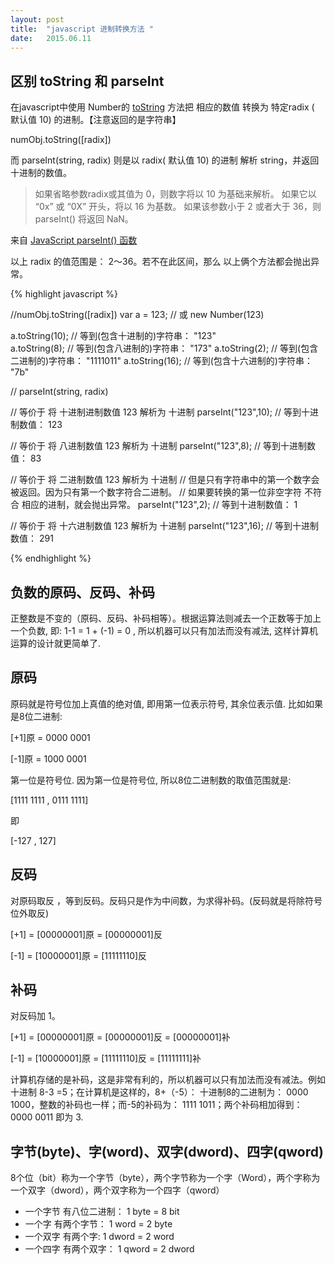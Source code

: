 ```yaml
---
layout: post
title:  "javascript 进制转换方法 "
date:   2015.06.11
---
```


## 区别 toString 和 parseInt

在javascript中使用 Number的 [toString](https://developer.mozilla.org/en-US/docs/Web/JavaScript/Reference/Global_Objects/Number/toString) 方法把 相应的数值 转换为 特定radix ( 默认值 10) 的进制。【注意返回的是字符串】

numObj.toString([radix]) 

而 parseInt(string, radix) 则是以 radix( 默认值 10) 的进制 解析 string，并返回 十进制的数值。

> 如果省略参数radix或其值为 0，则数字将以 10 为基础来解析。
> 如果它以 “0x” 或 “0X” 开头，将以 16 为基数。
> 如果该参数小于 2 或者大于 36，则 parseInt() 将返回 NaN。

来自 [JavaScript parseInt() 函数](http://www.w3school.com.cn/jsref/jsref_parseInt.asp)

以上 radix 的值范围是： 2～36。若不在此区间，那么 以上俩个方法都会抛出异常。

{% highlight javascript %}

//numObj.toString([radix]) 
var a = 123; // 或 new Number(123)

a.toString(10);  // 等到(包含十进制的)字符串： "123"  
a.toString(8);   // 等到(包含八进制的)字符串： "173"
a.toString(2);   // 等到(包含二进制的)字符串： "1111011"
a.toString(16);  // 等到(包含十六进制的)字符串： "7b"

// parseInt(string, radix)

// 等价于 将 十进制进制数值 123 解析为 十进制
parseInt("123",10); // 等到十进制数值： 123

// 等价于 将 八进制数值 123 解析为 十进制
parseInt("123",8);  // 等到十进制数值： 83

// 等价于 将 二进制数值 123 解析为 十进制
// 但是只有字符串中的第一个数字会被返回。因为只有第一个数字符合二进制。
// 如果要转换的第一位非空字符 不符合 相应的进制，就会抛出异常。
parseInt("123",2);  // 等到十进制数值： 1

// 等价于 将 十六进制数值 123 解析为 十进制
parseInt("123",16); // 等到十进制数值： 291

{% endhighlight %}

## 负数的原码、反码、补码

正整数是不变的（原码、反码、补码相等）。根据运算法则减去一个正数等于加上一个负数, 即: 1-1 = 1 + (-1) = 0 , 所以机器可以只有加法而没有减法, 这样计算机运算的设计就更简单了.

## 原码

原码就是符号位加上真值的绝对值, 即用第一位表示符号, 其余位表示值. 比如如果是8位二进制:

[+1]原 = 0000 0001

[-1]原 = 1000 0001

第一位是符号位. 因为第一位是符号位, 所以8位二进制数的取值范围就是:

[1111 1111 , 0111 1111]

即

[-127 , 127]

## 反码

对原码取反 ，等到反码。反码只是作为中间数，为求得补码。(反码就是将除符号位外取反)

[+1] = [00000001]原 = [00000001]反

[-1] = [10000001]原 = [11111110]反

## 补码

对反码加 1。

[+1] = [00000001]原 = [00000001]反 = [00000001]补

[-1] = [10000001]原 = [11111110]反 = [11111111]补


计算机存储的是补码，这是非常有利的，所以机器可以只有加法而没有减法。例如 十进制 8-3 =5；在计算机是这样的，8+（-5）： 十进制8的二进制为： 0000 1000，整数的补码也一样；而-5的补码为： 1111 1011；两个补码相加得到： 0000 0011 即为 3.

## 字节(byte)、字(word)、双字(dword)、四字(qword)

8个位（bit）称为一个字节（byte），两个字节称为一个字（Word），两个字称为一个双字（dword），两个双字称为一个四字（qword）

* 一个字节 有八位二进制： 1 byte = 8 bit
* 一个字 有两个字节： 1 word = 2 byte
* 一个双字 有两个字: 1 dword = 2 word
* 一个四字 有两个双字： 1 qword = 2 dword


